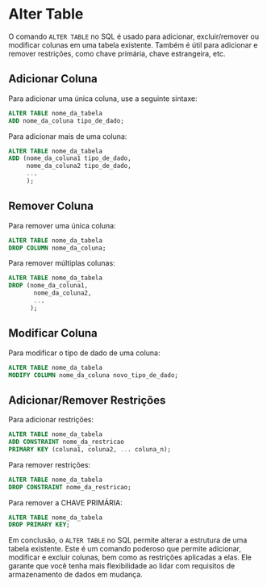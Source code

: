 # Alter Table

O comando `ALTER TABLE` no SQL é usado para adicionar, excluir/remover ou modificar colunas em uma tabela existente. Também é útil para adicionar e remover restrições, como chave primária, chave estrangeira, etc.

## Adicionar Coluna

Para adicionar uma única coluna, use a seguinte sintaxe:

```sql
ALTER TABLE nome_da_tabela
ADD nome_da_coluna tipo_de_dado;
```

Para adicionar mais de uma coluna:

```sql
ALTER TABLE nome_da_tabela
ADD (nome_da_coluna1 tipo_de_dado,
     nome_da_coluna2 tipo_de_dado,
     ...
     );
```

## Remover Coluna

Para remover uma única coluna:

```sql
ALTER TABLE nome_da_tabela
DROP COLUMN nome_da_coluna;
```

Para remover múltiplas colunas:

```sql
ALTER TABLE nome_da_tabela
DROP (nome_da_coluna1,
       nome_da_coluna2,
       ...
      );
```

## Modificar Coluna

Para modificar o tipo de dado de uma coluna:

```sql
ALTER TABLE nome_da_tabela
MODIFY COLUMN nome_da_coluna novo_tipo_de_dado;
```

## Adicionar/Remover Restrições

Para adicionar restrições:

```sql
ALTER TABLE nome_da_tabela
ADD CONSTRAINT nome_da_restricao
PRIMARY KEY (coluna1, coluna2, ... coluna_n);
```

Para remover restrições:

```sql
ALTER TABLE nome_da_tabela
DROP CONSTRAINT nome_da_restricao;
```

Para remover a CHAVE PRIMÁRIA:

```sql
ALTER TABLE nome_da_tabela
DROP PRIMARY KEY;
```

Em conclusão, o `ALTER TABLE` no SQL permite alterar a estrutura de uma tabela existente. Este é um comando poderoso que permite adicionar, modificar e excluir colunas, bem como as restrições aplicadas a elas. Ele garante que você tenha mais flexibilidade ao lidar com requisitos de armazenamento de dados em mudança.
